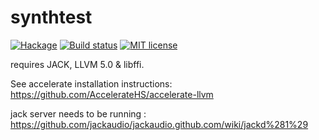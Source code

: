 # synthtest

[![Hackage](https://img.shields.io/hackage/v/synthtest.svg)](https://hackage.haskell.org/package/synthtest)
[![Build status](https://secure.travis-ci.org/o1lo01ol1o/synthtest.svg)](https://travis-ci.org/o1lo01ol1o/synthtest)
[![MIT license](https://img.shields.io/badge/license-MIT-blue.svg)](https://github.com/o1lo01ol1o/synthtest/blob/master/LICENSE)



requires JACK, LLVM 5.0 & libffi.

See accelerate installation instructions: https://github.com/AccelerateHS/accelerate-llvm

jack server needs to be running : https://github.com/jackaudio/jackaudio.github.com/wiki/jackd%281%29
